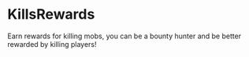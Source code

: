 # KillsRewards
 Earn rewards for killing mobs, you can be a bounty hunter and be better rewarded by killing players!
